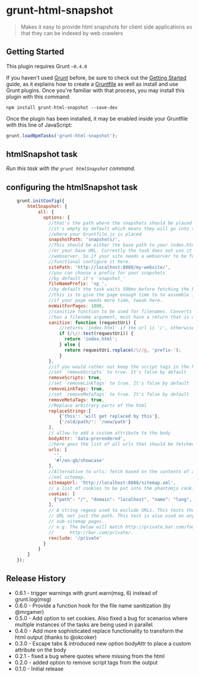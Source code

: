 # grunt-html-snapshot

> Makes it easy to provide html snapshots for client side applications so that they can be indexed by web crawlers



## Getting Started
This plugin requires Grunt `~0.4.0`

If you haven't used [Grunt](http://gruntjs.com/) before, be sure to check out the [Getting Started](http://gruntjs.com/getting-started) guide, as it explains how to create a [Gruntfile](http://gruntjs.com/sample-gruntfile) as well as install and use Grunt plugins. Once you're familiar with that process, you may install this plugin with this command:

```shell
npm install grunt-html-snapshot --save-dev
```

Once the plugin has been installed, it may be enabled inside your Gruntfile with this line of JavaScript:

```js
grunt.loadNpmTasks('grunt-html-snapshot');
```


## htmlSnapshot task
_Run this task with the `grunt htmlSnapshot` command._

## configuring the htmlSnapshot task

```js
    grunt.initConfig({
        htmlSnapshot: {
            all: {
              options: {
                //that's the path where the snapshots should be placed
                //it's empty by default which means they will go into the directory
                //where your Gruntfile.js is placed
                snapshotPath: 'snapshots/',
                //This should be either the base path to your index.html file
                //or your base URL. Currently the task does not use it's own
                //webserver. So if your site needs a webserver to be fully
                //functional configure it here.
                sitePath: 'http://localhost:8888/my-website/',
                //you can choose a prefix for your snapshots
                //by default it's 'snapshot_'
                fileNamePrefix: 'sp_',
                //by default the task waits 500ms before fetching the html.
                //this is to give the page enough time to to assemble itself.
                //if your page needs more time, tweak here.
                msWaitForPages: 1000,
                //sanitize function to be used for filenames. Converts '#!/' to '_' as default
                //has a filename argument, must have a return that is a sanitized string
                sanitize: function (requestUri) {
                    //returns 'index.html' if the url is '/', otherwise a prefix
                    if (/\//.test(requestUri)) {
                      return 'index.html';
                    } else {
                      return requestUri.replace(/\//g, 'prefix-');
                    }
                },
                //if you would rather not keep the script tags in the html snapshots
                //set `removeScripts` to true. It's false by default
                removeScripts: true,
                //set `removeLinkTags` to true. It's false by default
                removeLinkTags: true,
                //set `removeMetaTags` to true. It's false by default
                removeMetaTags: true,
                //Replace arbitrary parts of the html
                replaceStrings:[
                    {'this': 'will get replaced by this'},
                    {'/old/path/': '/new/path'}
                ],
                // allow to add a custom attribute to the body
                bodyAttr: 'data-prerendered',
                //here goes the list of all urls that should be fetched
                urls: [
                  '',
                  '#!/en-gb/showcase'
                ],
                //Alternative to urls: fetch based on the contents of an
                //xml sitemap.
                sitemapUrl: 'http://localhost:8888/sitemap.xml',
                // a list of cookies to be put into the phantomjs cookies jar for the visited page
                cookies: [
                  {"path": "/", "domain": "localhost", "name": "lang", "value": "en-gb"}
                ],
                // A string regexp used to exclude URLs. This tests the entire
                // URL not just the path. This test is also used on any 
                // sub-sitemap pages.
                // e.g. The below will match http://private.bar.com/foo and
                //      http://bar.com/private/.
                rexclude: '/private'
              }
            }
        }
    });
```

## Release History

- 0.6.1 - trigger warnings with grunt.warn(msg, 6) instead of grunt.log(msg)
- 0.6.0 - Provide a function hook for the file name sanitization (by @mrgamer)
- 0.5.0 - Add option to set cookies. Also fixed a bug for scenarios where multiple instances of the tasks are being used in parallel.
- 0.4.0 - Add more sophisticated replace functionality to transform the html output (thanks to @okcoker)
- 0.3.0 - Escape tabs & introduced new option bodyAttr to place a custom attribute on the body
- 0.2.1 - fixed a bug where quotes where missing from the html
- 0.2.0 - added option to remove script tags from the output
- 0.1.0 - Initial release
